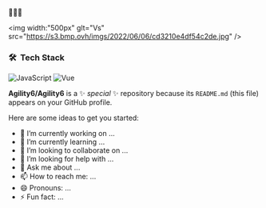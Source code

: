 
<strong> 🤔🤔🤔 </strong>

<img width:"500px" glt="Vs" src="https://s3.bmp.ovh/imgs/2022/06/06/cd3210e4df54c2de.jpg" />

### 🛠 &nbsp;Tech Stack
![JavaScript](https://img.shields.io/badge/-JavaScript-333333?style=flat&logo=javascript)
![Vue](https://img.shields.io/badge/-Vue-333333?style=flat&logo=vue.js)

<!-- ### Hi there 👋 -->


**Agility6/Agility6** is a ✨ _special_ ✨ repository because its `README.md` (this file) appears on your GitHub profile.

Here are some ideas to get you started:

- 🔭 I’m currently working on ...
- 🌱 I’m currently learning ...
- 👯 I’m looking to collaborate on ...
- 🤔 I’m looking for help with ...
- 💬 Ask me about ...
- 📫 How to reach me: ...
- 😄 Pronouns: ...
- ⚡ Fun fact: ...

